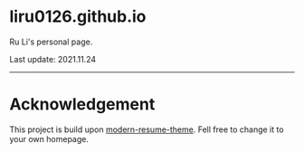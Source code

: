 # liru0126.github.io

Ru Li's personal page.

Last update: 2021.11.24

---

# Acknowledgement

This project is build upon [modern-resume-theme](https://github.com/sproogen/modern-resume-theme). Fell free to change it to your own homepage.
